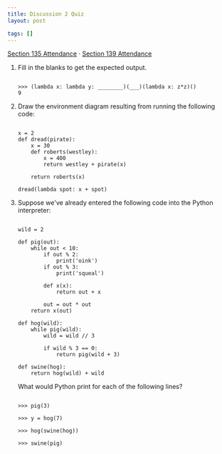 ```yaml
---
title: Discussion 2 Quiz
layout: post

tags: []
---
```


[Section 135 Attendance](http://goo.gl/forms/KNfI88V8Ua) · [Section 139 Attendance](http://goo.gl/forms/YmbH7LVM9V)


1. Fill in the blanks to get the expected output.

    ```python3

    >>> (lambda x: lambda y: ________)(___)(lambda x: z*z)()
    9

    ```

2. Draw the environment diagram resulting from running the following code:

    ```python3

    x = 2
    def dread(pirate):
        x = 30
        def roberts(westley):
            x = 400
            return westley + pirate(x)

        return roberts(x)

    dread(lambda spot: x + spot)

    ```

3. Suppose we've already entered the following code into the Python interpreter:

    ```python3

    wild = 2

    def pig(out):
        while out < 10:
            if out % 2:
                print('oink')
            if out % 3:
                print('squeal')

            def x(x):
                return out + x

            out = out * out
        return x(out)

    def hog(wild):
        while pig(wild):
            wild = wild // 3

            if wild % 3 == 0:
                return pig(wild + 3)

    def swine(hog):
        return hog(wild) + wild

    ```

    What would Python print for each of the following lines?

    ```python3

    >>> pig(3)

    >>> y = hog(7)

    >>> hog(swine(hog))

    >>> swine(pig)
    ```
